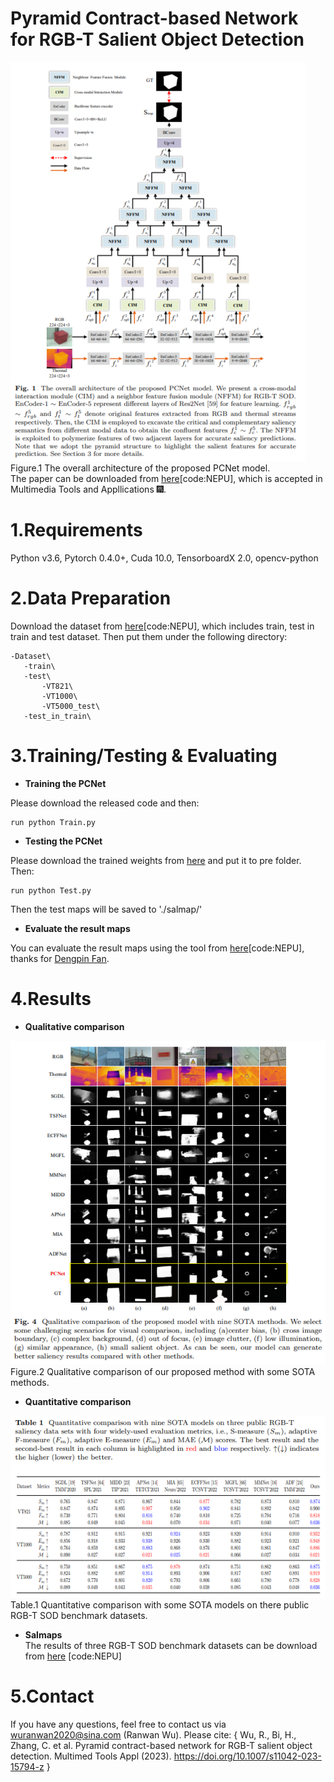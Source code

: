 # Pyramid Contract-based Network for RGB-T Salient Object Detection
![image](figs/PCNet.png)
   Figure.1 The overall architecture of the proposed PCNet model.  
   The paper can be downloaded from [here](https://pan.baidu.com/s/1t8-S9wqxCh2KPJswGCq90g)[code:NEPU], which is accepted in Multimedia Tools and Appllications 🎆.
# 1.Requirements
Python v3.6, Pytorch 0.4.0+, Cuda 10.0, TensorboardX 2.0, opencv-python

# 2.Data Preparation
Download the dataset from [here](https://pan.baidu.com/s/1sL3LMtTnr4984-MWV5uXeA)[code:NEPU], which includes train, test in train and test dataset. Then put them under the following directory: 

    -Dataset\   
       -train\  
       -test\ 
           -VT821\
           -VT1000\
           -VT5000_test\
       -test_in_train\
           
# 3.Training/Testing & Evaluating
* **Training the PCNet**  

Please download the released code and then:  
  
    run python Train.py  

* **Testing the PCNet**  

Please download the trained weights from [here](https://pan.baidu.com/s/1oo86hczZ_hB2uP9-u5L8HA) and put it to pre folder. Then:  

    run python Test.py  

Then the test maps will be saved to './salmap/'

* **Evaluate the result maps**  

You can evaluate the result maps using the tool from [here](https://pan.baidu.com/s/1gmckcn7FZuDP2ufiTM6qow)[code:NEPU], thanks for [Dengpin Fan](https://github.com/DengPingFan).

# 4.Results
* **Qualitative comparison**  

![image](figs/vision_results.png)  
Figure.2 Qualitative comparison of our proposed method with some SOTA methods.  

* **Quantitative comparison** 

![image](figs/qulities_results.png)  
Table.1 Quantitative comparison with some SOTA models on there public RGB-T SOD benchmark datasets. 

* **Salmaps**   
The results of three RGB-T SOD benchmark datasets can be download from [here](https://pan.baidu.com/s/1h4SDlWui45QgcOoiHS7A5A) [code:NEPU]


# 5.Contact  
If you have any questions, feel free to contact us via wuranwan2020@sina.com (Ranwan Wu). Please cite:
{
Wu, R., Bi, H., Zhang, C. et al. Pyramid contract-based network for RGB-T salient object detection. Multimed Tools Appl (2023). https://doi.org/10.1007/s11042-023-15794-z
}










